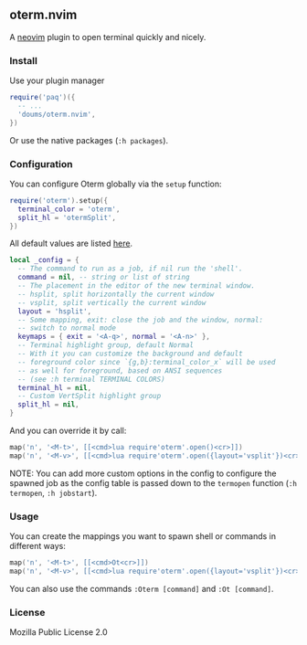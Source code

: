 ## oterm.nvim

A [neovim](https://neovim.io/) plugin to open terminal quickly and
nicely.

### Install

Use your plugin manager

```lua
require('paq')({
  -- ...
  'doums/oterm.nvim',
})
```

Or use the native packages (`:h packages`).

### Configuration

You can configure Oterm globally via the `setup` function:

```lua
require('oterm').setup({
  terminal_color = 'oterm',
  split_hl = 'otermSplit',
})
```

All default values are listed
[here](https://github.com/doums/oterm.nvim/blob/main/lua/oterm/config.lua).

```lua
local _config = {
  -- The command to run as a job, if nil run the 'shell'.
  command = nil, -- string or list of string
  -- The placement in the editor of the new terminal window.
  -- hsplit, split horizontally the current window
  -- vsplit, split vertically the current window
  layout = 'hsplit',
  -- Some mapping, exit: close the job and the window, normal:
  -- switch to normal mode
  keymaps = { exit = '<A-q>', normal = '<A-n>' },
  -- Terminal highlight group, default Normal
  -- With it you can customize the background and default
  -- foreground color since `{g,b}:terminal_color_x` will be used
  -- as well for foreground, based on ANSI sequences
  -- (see :h terminal TERMINAL COLORS)
  terminal_hl = nil,
  -- Custom VertSplit highlight group
  split_hl = nil,
}
```

And you can override it by call:

```lua
map('n', '<M-t>', [[<cmd>lua require'oterm'.open()<cr>]])
map('n', '<M-v>', [[<cmd>lua require'oterm'.open({layout='vsplit'})<cr>]])
```

NOTE: You can add more custom options in the config to configure
the spawned job as the config table is passed down to the
`termopen` function (`:h termopen`, `:h jobstart`).

### Usage

You can create the mappings you want to spawn shell or commands in
different ways:

```lua
map('n', '<M-t>', [[<cmd>Ot<cr>]])
map('n', '<M-v>', [[<cmd>lua require'oterm'.open({layout='vsplit'})<cr>]])
```

You can also use the commands `:Oterm [command]` and `:Ot [command]`.

### License

Mozilla Public License 2.0
